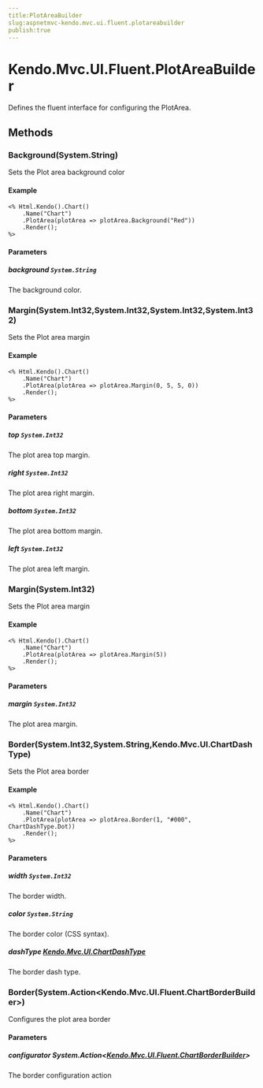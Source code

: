```yaml
---
title:PlotAreaBuilder
slug:aspnetmvc-kendo.mvc.ui.fluent.plotareabuilder
publish:true
---
```


# Kendo.Mvc.UI.Fluent.PlotAreaBuilder
Defines the fluent interface for configuring the PlotArea.



## Methods

### Background(System.String)
Sets the Plot area background color

#### Example

    <% Html.Kendo().Chart()
        .Name("Chart")
        .PlotArea(plotArea => plotArea.Background("Red"))
        .Render();
    %>
        


#### Parameters

##### background `System.String`
The background color.




### Margin(System.Int32,System.Int32,System.Int32,System.Int32)
Sets the Plot area margin

#### Example

    <% Html.Kendo().Chart()
        .Name("Chart")
        .PlotArea(plotArea => plotArea.Margin(0, 5, 5, 0))
        .Render();
    %>
        


#### Parameters

##### top `System.Int32`
The plot area top margin.

##### right `System.Int32`
The plot area right margin.

##### bottom `System.Int32`
The plot area bottom margin.

##### left `System.Int32`
The plot area left margin.




### Margin(System.Int32)
Sets the Plot area margin

#### Example

    <% Html.Kendo().Chart()
        .Name("Chart")
        .PlotArea(plotArea => plotArea.Margin(5))
        .Render();
    %>
        


#### Parameters

##### margin `System.Int32`
The plot area margin.




### Border(System.Int32,System.String,Kendo.Mvc.UI.ChartDashType)
Sets the Plot area border

#### Example

    <% Html.Kendo().Chart()
        .Name("Chart")
        .PlotArea(plotArea => plotArea.Border(1, "#000", ChartDashType.Dot))
        .Render();
    %>
        


#### Parameters

##### width `System.Int32`
The border width.

##### color `System.String`
The border color (CSS syntax).

##### dashType [Kendo.Mvc.UI.ChartDashType](/api/wrappers/aspnet-mvc/Kendo.Mvc.UI/ChartDashType)
The border dash type.




### Border(System.Action\<Kendo.Mvc.UI.Fluent.ChartBorderBuilder\>)
Configures the plot area border


#### Parameters

##### configurator System.Action<[Kendo.Mvc.UI.Fluent.ChartBorderBuilder](/api/wrappers/aspnet-mvc/Kendo.Mvc.UI.Fluent/ChartBorderBuilder)>
The border configuration action





